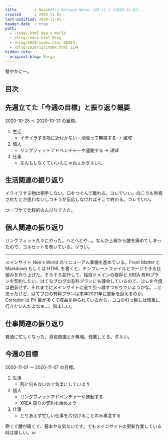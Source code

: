 ```yaml
---
title        : Neo&#39;s Release Notes v29.11.1 (2020-11-01)
created      : 2020-11-01
last-modified: 2020-11-01
header-date  : true
path:
  - /index.html Neo's World
  - /blog/index.html Blog
  - /blog/2020/index.html 2020年
  - /blog/2020/11/index.html 11月
hidden-info:
  original-blog: Murga
---
```


穏やかに〜。

## 目次

## 先週立てた「今週の目標」と振り返り概要

2020-10-25 〜 2020-10-31 の目標。

1. 生活
    - イライラする物に近付かない・頑張って無視する *→ 達成*
2. 個人
    - リングフィットアドベンチャーや運動する *→ 達成*
3. 仕事
    - なんもしなくていいんじゃねぇかダルいし

## 生活関連の振り返り

イライラする物は相手しない。口をつぐんで離れる。コレでいい。向こうも無視されたとか思わないしコチラが反応しなければそこで終わる。コレでいい。

つーワケで比較的のんびりできた。

## 個人関連の振り返り

リングフィット久々にやった。へとへとや…。なんか土曜から腰を痛めてしまったので、コルセットを巻いている。ツラい。

---

メインサイト Neo's World のリニューアル準備を進めている。Front Matter と Markdown もしくは HTML を書くと、テンプレートファイルとマージできる仕組みを作り上げた。そろそろ並行して、独自ドメインの取得と XREA 有料プランを契約したい。はてなブログの有料プランにも課金しているので、コレを今度は更新せず、それまでにメインサイトに全て引っ越すつもりでいようかな。…と思ったけど、はてブロの有料プランは来年2021年に更新を迎えるのか。Corredor は PV 数が多くて収益を得られているから、ココの引っ越しは慎重に行きたいんだよなぁ…。悩ましい。

## 仕事関連の振り返り

普通に忙しくなった。資格勉強とか無理。残業しとる。ダルい。

## 今週の目標

2020-11-01 〜 2020-11-07 の目標。

1. 生活
    - 割と何もないので気楽にしていよう
2. 個人
    - リングフィットアドベンチャーや運動する
    - XREA 周りの契約を始めよう
3. 仕事
    - とりあえず忙しい仕事を片付けることのみ専念する

寒くて腰が痛くて、基本やる気ないです。でもメインサイトの更新作業している時は楽しい。ｗ
